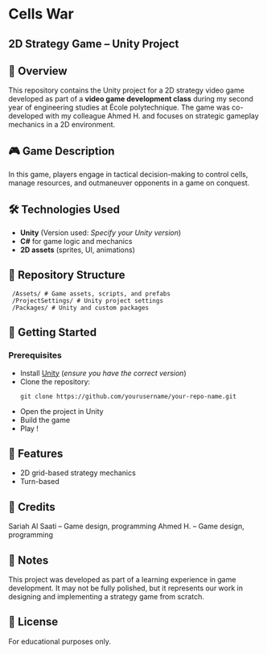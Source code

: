 # Cells War
## 2D Strategy Game – Unity Project  

## 📌 Overview  
This repository contains the Unity project for a 2D strategy video game developed as part of a **video game development class** during my second year of engineering studies at École polytechnique. The game was co-developed with my colleague Ahmed H. and focuses on strategic gameplay mechanics in a 2D environment.  

## 🎮 Game Description  
In this game, players engage in tactical decision-making to control cells, manage resources, and outmaneuver opponents in a game on conquest.

## 🛠️ Technologies Used  
- **Unity** (Version used: *Specify your Unity version*)  
- **C#** for game logic and mechanics  
- **2D assets** (sprites, UI, animations)  

## 📁 Repository Structure 
```
 /Assets/ # Game assets, scripts, and prefabs
 /ProjectSettings/ # Unity project settings
 /Packages/ # Unity and custom packages
 ```

## 🚀 Getting Started  
### Prerequisites  
- Install [Unity](https://unity.com/) (*ensure you have the correct version*)  
- Clone the repository:  
  ```
  git clone https://github.com/yourusername/your-repo-name.git 
  ```
- Open the project in Unity
- Build the game
- Play !

## 🎨 Features
- 2D grid-based strategy mechanics
- Turn-based 

## 👥 Credits
Sariah Al Saati – Game design, programming
Ahmed H. – Game design, programming

## 📌 Notes
This project was developed as part of a learning experience in game development. It may not be fully polished, but it represents our work in designing and implementing a strategy game from scratch.

## 📜 License
For educational purposes only.